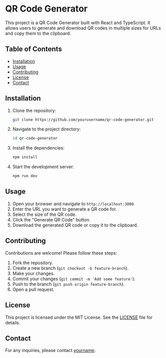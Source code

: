 # QR Code Generator

This project is a QR Code Generator built with React and TypeScript. It allows users to generate and download QR codes in multiple sizes for URLs and copy them to the clipboard.

## Table of Contents

- [Installation](#installation)
- [Usage](#usage)
- [Contributing](#contributing)
- [License](#license)
- [Contact](#contact)

## Installation

1. Clone the repository:

   ```sh
   git clone https://github.com/yourusername/qr-code-generator.git
   ```

2. Navigate to the project directory:

   ```sh
   cd qr-code-generator
   ```

3. Install the dependencies:

   ```sh
   npm install
   ```

4. Start the development server:

   ```sh
   npm run dev
   ```

## Usage

1. Open your browser and navigate to `http://localhost:3000`.
2. Enter the URL you want to generate a QR code for.
3. Select the size of the QR code.
4. Click the "Generate QR Code" button.
5. Download the generated QR code or copy it to the clipboard.

## Contributing

Contributions are welcome! Please follow these steps:

1. Fork the repository.
2. Create a new branch (`git checkout -b feature-branch`).
3. Make your changes.
4. Commit your changes (`git commit -m 'Add some feature'`).
5. Push to the branch (`git push origin feature-branch`).
6. Open a pull request.

## License

This project is licensed under the MIT License. See the [LICENSE](LICENSE) file for details.

## Contact

For any inquiries, please contact [yourname](mailto:youremail@example.com).
